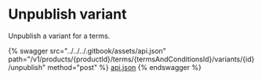 # Unpublish variant

Unpublish a variant for a terms.

{% swagger src="../../../.gitbook/assets/api.json" path="/v1/products/{productId}/terms/{termsAndConditionsId}/variants/{id}/unpublish" method="post" %}
[api.json](../../../.gitbook/assets/api.json)
{% endswagger %}
